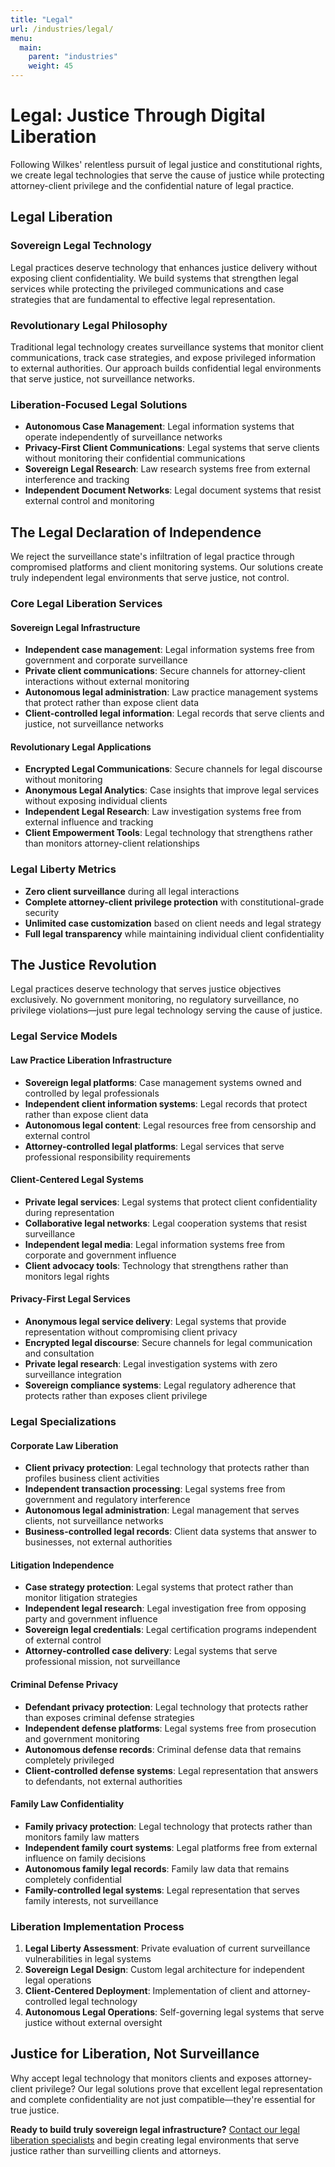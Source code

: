 ```yaml
---
title: "Legal"
url: /industries/legal/
menu:
  main:
    parent: "industries"
    weight: 45
---
```


# Legal: Justice Through Digital Liberation

Following Wilkes' relentless pursuit of legal justice and constitutional rights, we create legal technologies that serve the cause of justice while protecting attorney-client privilege and the confidential nature of legal practice.

## Legal Liberation

### Sovereign Legal Technology
Legal practices deserve technology that enhances justice delivery without exposing client confidentiality. We build systems that strengthen legal services while protecting the privileged communications and case strategies that are fundamental to effective legal representation.

### Revolutionary Legal Philosophy
Traditional legal technology creates surveillance systems that monitor client communications, track case strategies, and expose privileged information to external authorities. Our approach builds confidential legal environments that serve justice, not surveillance networks.

### Liberation-Focused Legal Solutions
- **Autonomous Case Management**: Legal information systems that operate independently of surveillance networks
- **Privacy-First Client Communications**: Legal systems that serve clients without monitoring their confidential communications
- **Sovereign Legal Research**: Law research systems free from external interference and tracking
- **Independent Document Networks**: Legal document systems that resist external control and monitoring

## The Legal Declaration of Independence

We reject the surveillance state's infiltration of legal practice through compromised platforms and client monitoring systems. Our solutions create truly independent legal environments that serve justice, not control.

### Core Legal Liberation Services

#### Sovereign Legal Infrastructure
- **Independent case management**: Legal information systems free from government and corporate surveillance
- **Private client communications**: Secure channels for attorney-client interactions without external monitoring
- **Autonomous legal administration**: Law practice management systems that protect rather than expose client data
- **Client-controlled legal information**: Legal records that serve clients and justice, not surveillance networks

#### Revolutionary Legal Applications
- **Encrypted Legal Communications**: Secure channels for legal discourse without monitoring
- **Anonymous Legal Analytics**: Case insights that improve legal services without exposing individual clients
- **Independent Legal Research**: Law investigation systems free from external influence and tracking
- **Client Empowerment Tools**: Legal technology that strengthens rather than monitors attorney-client relationships

### Legal Liberty Metrics
- **Zero client surveillance** during all legal interactions
- **Complete attorney-client privilege protection** with constitutional-grade security
- **Unlimited case customization** based on client needs and legal strategy
- **Full legal transparency** while maintaining individual client confidentiality

## The Justice Revolution

Legal practices deserve technology that serves justice objectives exclusively. No government monitoring, no regulatory surveillance, no privilege violations—just pure legal technology serving the cause of justice.

### Legal Service Models

#### Law Practice Liberation Infrastructure
- **Sovereign legal platforms**: Case management systems owned and controlled by legal professionals
- **Independent client information systems**: Legal records that protect rather than expose client data
- **Autonomous legal content**: Legal resources free from censorship and external control
- **Attorney-controlled legal platforms**: Legal services that serve professional responsibility requirements

#### Client-Centered Legal Systems
- **Private legal services**: Legal systems that protect client confidentiality during representation
- **Collaborative legal networks**: Legal cooperation systems that resist surveillance
- **Independent legal media**: Legal information systems free from corporate and government influence
- **Client advocacy tools**: Technology that strengthens rather than monitors legal rights

#### Privacy-First Legal Services
- **Anonymous legal service delivery**: Legal systems that provide representation without compromising client privacy
- **Encrypted legal discourse**: Secure channels for legal communication and consultation
- **Private legal research**: Legal investigation systems with zero surveillance integration
- **Sovereign compliance systems**: Legal regulatory adherence that protects rather than exposes client privilege

### Legal Specializations

#### Corporate Law Liberation
- **Client privacy protection**: Legal technology that protects rather than profiles business client activities
- **Independent transaction processing**: Legal systems free from government and regulatory interference
- **Autonomous legal administration**: Legal management that serves clients, not surveillance networks
- **Business-controlled legal records**: Client data systems that answer to businesses, not external authorities

#### Litigation Independence
- **Case strategy protection**: Legal systems that protect rather than monitor litigation strategies
- **Independent legal research**: Legal investigation free from opposing party and government influence
- **Sovereign legal credentials**: Legal certification programs independent of external control
- **Attorney-controlled case delivery**: Legal systems that serve professional mission, not surveillance

#### Criminal Defense Privacy
- **Defendant privacy protection**: Legal technology that protects rather than exposes criminal defense strategies
- **Independent defense platforms**: Legal systems free from prosecution and government monitoring
- **Autonomous defense records**: Criminal defense data that remains completely privileged
- **Client-controlled defense systems**: Legal representation that answers to defendants, not external authorities

#### Family Law Confidentiality
- **Family privacy protection**: Legal technology that protects rather than monitors family law matters
- **Independent family court systems**: Legal platforms free from external influence on family decisions
- **Autonomous family legal records**: Family law data that remains completely confidential
- **Family-controlled legal systems**: Legal representation that serves family interests, not surveillance

### Liberation Implementation Process
1. **Legal Liberty Assessment**: Private evaluation of current surveillance vulnerabilities in legal systems
2. **Sovereign Legal Design**: Custom legal architecture for independent legal operations
3. **Client-Centered Deployment**: Implementation of client and attorney-controlled legal technology
4. **Autonomous Legal Operations**: Self-governing legal systems that serve justice without external oversight

## Justice for Liberation, Not Surveillance

Why accept legal technology that monitors clients and exposes attorney-client privilege? Our legal solutions prove that excellent legal representation and complete confidentiality are not just compatible—they're essential for true justice.

**Ready to build truly sovereign legal infrastructure?** [Contact our legal liberation specialists](/) and begin creating legal environments that serve justice rather than surveilling clients and attorneys.
